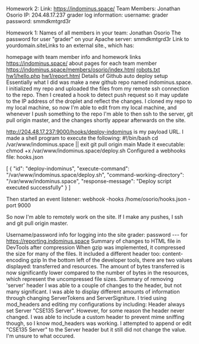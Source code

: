 Homework 2:
Link: https://indominus.space/
Team Members: Jonathan Osorio
IP: 204.48.17.237
grader log information: 
  username: grader
  password: smmdkmtgrd3r

Homework 1:
Names of all members in your team:
  Jonathan Osorio
The password for user "grader" on your Apache server:
  smmdkmtgrd3r
Link to yourdomain.siteLinks to an external site., which has:

homepage with team member info and homework links
  https://indominus.space/
about pages for each team member
  https://indominus.space/members/osorio/index.html
  [robots.txt](https://indominus.space/robots.txt)
  [hw1/hello.php](https://indominus.space/hw1/hello.php)
  [hw1/report.html](https://indominus.space/hw1/report.html)
Details of Github auto deploy setup
  Essentially what I did was make a new github repo named indominus.space. I initialized my repo and uploaded the files from my remote ssh connection to the repo. Then I created a hook to detect push request so it may update to the IP address of the droplet and reflect the changes. I cloned my repo to my local machine, so now I'm able to edit from my local machine, and whenever I push something to the repo I'm able to then ssh to the server, git pull origin master, and the changes shortly appear afterwards on the site. 

  http://204.48.17.237:9000/hooks/deploy-indominus is my payload URL. I made a shell program to execute the following: 
    #!/bin/bash
    cd /var/www/indominus.space || exit
    git pull origin main
  Made it executable: chmod +x /var/www/indominus.space/deploy.sh
  Configured a webhooks file: hooks.json

  [
    {
      "id": "deploy-indominus",
      "execute-command": "/var/www/indominus.space/deploy.sh",
      "command-working-directory": "/var/www/indominus.space",
      "response-message": "Deploy script executed successfully"
    }
  ]

  Then started an event listener: webhook -hooks /home/osorio/hooks.json -port 9000

  So now I'm able to remotely work on the site. If I make any pushes, I ssh and git pull origin master.
    
Username/password info for logging into the site
  grader: password --- for https://reporting.indominus.space
Summary of changes to HTML file in DevTools after compression
  When gzip was implemented, it compressed the size for many of the files.
  	It included a different header too: 
  		content-encoding	gzip
  In the bottom left of the developer tools, there are two values displayed: transferred and resources. The amount of bytes transferred is now significantly lower compared to the number of bytes in the resources, which represent the uncompressed file sizes.
Summary of removing 'server' header
  I was able to a couple of changes to the header, but not many significant. I was able to display different amounts of information through changing ServerTokens and ServerSigniture. I tried using mod_headers and editing my configurations by including:
  	Header always set Server "CSE135 Server".
  However, for some reason the header never changed. I was able to include a custom header to prevent mime sniffing though, so I know mod_headers was working. I attempted to append or edit "CSE135 Server" to the Server header but it still did not change the value. I'm unsure to what occured.
